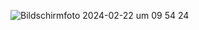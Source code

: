 ![Bildschirmfoto 2024-02-22 um 09 54 24](https://github.com/stefanselic/react-random-color-generator/assets/129748801/c84a71af-9aa0-4451-9c8e-9a95d4bec10a)
